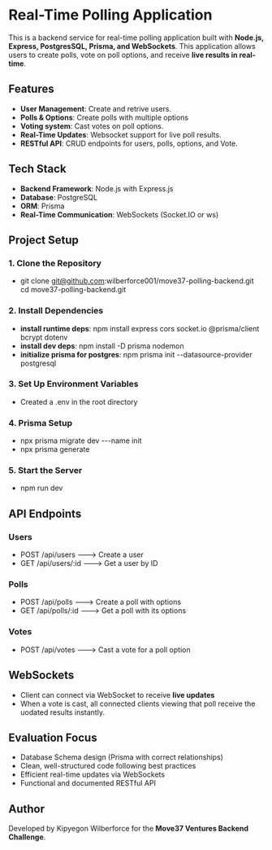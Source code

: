 # Real-Time Polling Application

This is a backend service for real-time polling application built with **Node.js, Express, PostgresSQL, Prisma, and WebSockets**. This application allows users to create polls, vote on poll options, and receive **live results in real-time**. 

## Features 
- **User Management**: Create and retrive users.
- **Polls & Options**: Create polls with multiple options 
- **Voting system**: Cast votes on poll options.
- **Real-Time Updates**: Websocket support for live poll results.
- **RESTful API**: CRUD endpoints for users, polls, options, and Vote. 

## Tech Stack
- **Backend Framework**: Node.js with Express.js
- **Database**: PostgreSQL
- **ORM**: Prisma
- **Real-Time Communication**: WebSockets (Socket.IO or ws)

## Project Setup
### 1. Clone the Repository
- git clone git@github.com:wilberforce001/move37-polling-backend.git  
cd move37-polling-backend.git

### 2. Install Dependencies
- **install runtime deps**: npm install express cors socket.io @prisma/client bcrypt dotenv
- **install dev deps**: npm install -D prisma nodemon
- **initialize prisma for postgres**: npm prisma init --datasource-provider postgresql

### 3. Set Up Environment Variables 
- Created a .env in the root directory

### 4. Prisma Setup
- npx prisma migrate dev ---name init
- npx prisma generate

### 5. Start the Server
- npm run dev

## API Endpoints
### Users
- POST /api/users ---> Create a user
- GET /api/users/:id ---> Get a user by ID

### Polls
- POST /api/polls ---> Create a poll with options
- GET /api/polls/:id ---> Get a poll with its options

### Votes 
- POST /api/votes ---> Cast a vote for a poll option

## WebSockets
- Client can connect via WebSocket to receive **live updates**
- When a vote is cast, all connected clients viewing that poll receive the uodated results instantly. 

## Evaluation Focus
- Database Schema design (Prisma with correct relationships)
- Clean, well-structured code following best practices
- Efficient real-time updates via WebSockets
- Functional and documented RESTful API

## Author
Developed by Kipyegon Wilberforce for the **Move37 Ventures Backend Challenge**. 